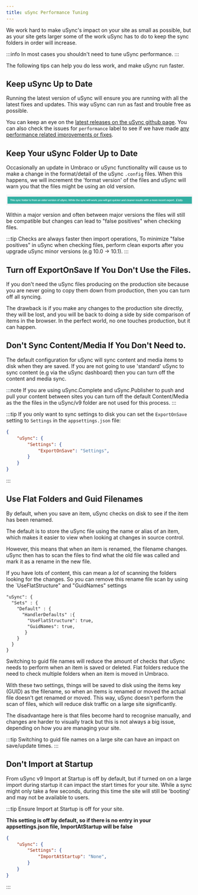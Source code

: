 ```yaml
---
title: uSync Performance Tuning
---
```


We work hard to make uSync's impact on your site as small as possible, but as your site gets larger some of the work uSync has to do to keep the sync folders in order will increase.

:::info
In most cases you shouldn't need to tune uSync performance.
:::

The following tips can help you do less work, and make uSync run faster.

## Keep uSync Up to Date 
Running the latest version of uSync will ensure you are running with all the latest fixes and updates. This way uSync can run as fast and trouble free as possible.

You can keep an eye on the [latest releases on the uSync github page](https://github.com/KevinJump/uSync/releases). You can also check the issues for `performance` label to see if we have made [any performance related improvements or fixes](https://github.com/KevinJump/uSync/issues?q=label%3APerformance+).

## Keep Your uSync Folder Up to Date 
Occasionally an update in Umbraco or uSync functionality will cause us to make a change in the format/detail of the uSync `.config` files. When this happens, we will increment the 'format version' of the files and uSync will warn you that the files might be using an old version.

![Format warning](format-warning.png)

 Within a major version and often between major versions the files will still be compatible but changes can lead to "false positives" when checking files.

:::tip
Checks are always faster then import operations, To minimize "false positives" in uSync when checking files, perform clean exports after you upgrade uSync minor versions (e.g 10.0 -> 10.1).
:::

## Turn off ExportOnSave If You Don't Use the Files.

If you don't need the uSync files producing on the production site because you are never going to copy them down from production, then you can turn off all syncing.

The drawback is if you make any changes to the production site directly, they will be lost, and you will be back to doing a side by side comparison of items in the browser. In the perfect world, no one touches production, but it can happen.

## Don't Sync Content/Media If You Don't Need to.

The default configuration for uSync will sync content and media items to disk when they are saved. If you are not going to use 'standard' uSync to sync content (e.g via the uSync dashboard) then you can turn off the content and media sync. 

:::note
If you are using uSync.Complete and uSync.Publisher to push and pull your content between sites you can turn off the default Content/Media as the the files in the uSync/v9 folder are not used for this process.
:::

:::tip
If you only want to sync settings to disk you can set the `ExportOnSave` setting to `Settings` in the `appsettings.json` file:

```json title="appsettings.json"
{
    "uSync": {
        "Settings": {
            "ExportOnSave": "Settings",
        }
    }
}
```
:::

## Use Flat Folders and Guid Filenames
By default, when you save an item, uSync checks on disk to see if the item has been renamed.

The default is to store the uSync file using the name or alias of an item, which makes it easier to view when looking at changes in source control.

However, this means that when an item is renamed, the filename changes. uSync then has to scan the files to find what the old file was called and mark it as a rename in the new file.

If you have lots of content, this can mean a *lot* of scanning the folders looking for the changes.
So you can remove this rename file scan by using the `UseFlatStructure" and "GuidNames" settings

```
"uSync": {
  "Sets" : {
    "Default" : {
      "HandlerDefaults" :{
        "UseFlatStructure": true,
        "GuidNames": true,
       }
    }
  }
}
```
Switching to guid file names will reduce the amount of checks that uSync needs to perform when an item is saved or deleted. Flat folders reduce the need to check multiple folders when an item is moved in Umbraco.

With these two settings, things will be saved to disk using the items key (GUID) as the filename, so when an items is renamed or moved the actual file doesn't get renamed or moved. This way, uSync doesn't perform the scan of files, which will reduce disk traffic on a large site significantly.

The disadvantage here is that files become hard to recognise manually, and changes are harder to visually track but this is not always a big issue, depending on how you are managing your site.

:::tip
Switching to guid file names on a large site can have an impact on save/update times.
:::


## Don't Import at Startup 
From uSync v9 Import at Startup is off by default, but if turned on on a large import during startup it can impact the start times for your site. While a sync might only take a few seconds, during this time the site will still be 'booting' and may not be available to users.

:::tip
Ensure Import at Startup is off for your site. 

**This setting is off by default, so if there is no entry in your appsettings.json file, ImportAtStartup will be false**

```json title="appsettings.json"
{
    "uSync": {
        "Settings": {
            "ImportAtStartup": "None",
        }
    }
}
```

:::
